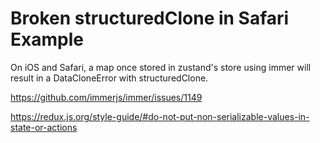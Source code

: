 # Broken structuredClone in Safari Example

On iOS and Safari, a map once stored in zustand's store using immer will result in a DataCloneError with structuredClone.

https://github.com/immerjs/immer/issues/1149

https://redux.js.org/style-guide/#do-not-put-non-serializable-values-in-state-or-actions
